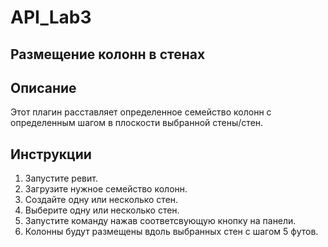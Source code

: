 # API_Lab3

## Размещение колонн в стенах

## Описание

Этот плагин расставляет определенное семейство колонн с определенным шагом в плоскости выбранной стены/стен.

## Инструкции

1) Запустите ревит. 
2) Загрузите нужное семейство колонн. 
3) Создайте одну или несколько стен.
4) Выберите одну или несколько стен.
5) Запустите команду нажав соответсвующую кнопку на панели.
6) Колонны будут размещены вдоль выбранных стен с шагом 5 футов.

